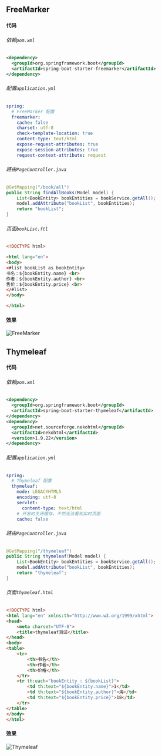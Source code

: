 ## FreeMarker

#### 代码

<!--more-->

###### 依赖`pom.xml`

```xml
<dependency>
  <groupId>org.springframework.boot</groupId>
  <artifactId>spring-boot-starter-freemarker</artifactId>
</dependency>
```

###### 配置`application.yml`

```yml
spring:
  # FreeMarker 配置
  freemarker:
    cache: false
    charset: utf-8
    check-template-location: true
    content-type: text/html
    expose-request-attributes: true
    expose-session-attributes: true
    request-context-attribute: request
```

###### 路由`PageController.java`

```java
@GetMapping("/book/all")
public String findAllBooks(Model model) {
    List<BookEntity> bookEntities = bookService.getAll();
    model.addAttribute("bookList", bookEntities);
    return "bookList";
}
```

###### 页面`bookList.ftl`

```html
<!DOCTYPE html>

<html lang="en">
<body>
<#list bookList as bookEntity>
书名：${bookEntity.name} <br>
作者：${bookEntity.author} <br>
售价：${bookEntity.price} <br>
</#list>
</body>

</html>
```

#### 效果

![FreeMarker][1]

## Thymeleaf

#### 代码

###### 依赖`pom.xml`

```xml
<dependency>
  <groupId>org.springframework.boot</groupId>
  <artifactId>spring-boot-starter-thymeleaf</artifactId>
</dependency>
<dependency>
  <groupId>net.sourceforge.nekohtml</groupId>
  <artifactId>nekohtml</artifactId>
  <version>1.9.22</version>
</dependency>
```

###### 配置`application.yml`

```yml
spring:
  # Thymeleaf 配置
  thymeleaf:
    mode: LEGACYHTML5
    encoding: utf-8
    servlet:
      content-type: text/html
    # 开发时关闭缓存，不然无法看到实时页面
    cache: false
```

###### 路由`PageController.java`

```java
@GetMapping("/thymeleaf")
public String thymeleaf(Model model) {
    List<BookEntity> bookEntities = bookService.getAll();
    model.addAttribute("bookList", bookEntities);
    return "thymeleaf";
}
```

###### 页面`thymeleaf.html`

```html
<!DOCTYPE html>
<html lang="en" xmlns:th="http://www.w3.org/1999/xhtml">
<head>
    <meta charset="UTF-8">
    <title>thymeleaf测试</title>
</head>
<body>
<table>
    <tr>
        <th>书名</th>
        <th>作者</th>
        <th>价格</th>
    </tr>
    <tr th:each="bookEntity : ${bookList}">
        <td th:text="${bookEntity.name}">1</td>
        <td th:text="${bookEntity.author}">海</td>
        <td th:text="${bookEntity.price}">18</td>
    </tr>
</table>
</body>
</html>
```

#### 效果

![Thymeleaf][2]

[1]: https://blog-1252667810.cos.ap-shanghai.myqcloud.com/image/201809/9f15397d0f874d8382d6e692af64e7ee.PNG
[2]: https://blog-1252667810.cos.ap-shanghai.myqcloud.com/image/201809/989d4356914c4f16902e87d60e9964a4.PNG